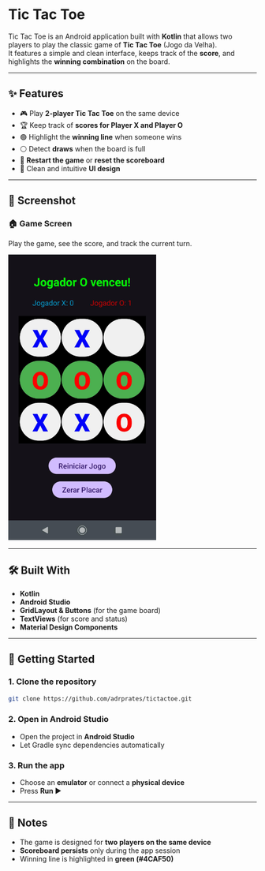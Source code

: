 # Tic Tac Toe

Tic Tac Toe is an Android application built with **Kotlin** that allows two players to play the classic game of **Tic Tac Toe** (Jogo da Velha).  
It features a simple and clean interface, keeps track of the **score**, and highlights the **winning combination** on the board.

---

## ✨ Features

- 🎮 Play **2-player Tic Tac Toe** on the same device  
- 🏆 Keep track of **scores for Player X and Player O**  
- 🟢 Highlight the **winning line** when someone wins  
- ⚪ Detect **draws** when the board is full  
- 🔄 **Restart the game** or **reset the scoreboard**  
- 🎨 Clean and intuitive **UI design**  

---

## 📸 Screenshot

### 🏠 Game Screen  
Play the game, see the score, and track the current turn.

<img src="image/image.jpg" alt="Game Screen" width="300"/>

---

## 🛠️ Built With

- **Kotlin**  
- **Android Studio**  
- **GridLayout & Buttons** (for the game board)  
- **TextViews** (for score and status)  
- **Material Design Components**  

---

## 🚀 Getting Started

### 1. Clone the repository
```bash
git clone https://github.com/adrprates/tictactoe.git
```

### 2. Open in Android Studio
- Open the project in **Android Studio**  
- Let Gradle sync dependencies automatically  

### 3. Run the app
- Choose an **emulator** or connect a **physical device**  
- Press **Run ▶️**  

---

## 🔗 Notes

- The game is designed for **two players on the same device**  
- **Scoreboard persists** only during the app session  
- Winning line is highlighted in **green (#4CAF50)**  

